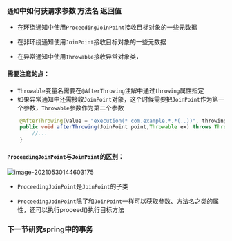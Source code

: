 ### `通知`中如何获请求参数 方法名 返回值

- 在环绕通知中使用`ProceedingJoinPoint`接收目标对象的一些元数据

- 在非环绕通知使用`JoinPoint`接收目标对象的一些元数据

- 在异常通知中使用`Throwable`接收异常对象类，

#### 需要注意的点：

- `Throwable`变量名需要在`@AfterThrowing`注解中通过`throwing`属性指定
- 如果异常通知中还需接收`JoinPoint`对象，这个时候需要把`JoinPoint`作为第一个参数，`Throwable`参数作为第二个参数

```java
    @AfterThrowing(value = "execution(* com.example.*.*(..))", throwing = "ex")
    public void afterThrowing(JoinPoint point,Throwable ex) throws Throwable {
        //...
    }
```

#### `ProceedingJoinPoint`与`JoinPoint`的区别：

![image-20210530144603175](E:\spring\11-spring-demo\image-20210530144603175.png)

- `ProceedingJoinPoint`是`JoinPoint`的子类

- `ProceedingJoinPoint`除了和`JoinPoint`一样可以获取参数、方法名之类的属性，还可以执行proceed()执行目标方法

  

### 下一节研究spring中的事务
